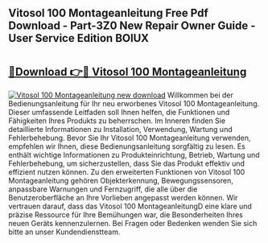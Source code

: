 ## Vitosol 100 Montageanleitung Free Pdf Download - Part-3Z0 New Repair Owner Guide - User Service Edition BOlUX

# <h2><a href="http://df6zup.blite.top/?on=Vitosol+100+Montageanleitung">🔗Download 👉🔴 Vitosol 100 Montageanleitung</a></h2>

[![Vitosol 100 Montageanleitung new download](https://i.imgur.com/lujVjoI.png)](http://df6zup.blite.top/?on=Vitosol+100+Montageanleitung)
Willkommen bei der Bedienungsanleitung für Ihr neu erworbenes Vitosol 100 Montageanleitung. Dieser umfassende Leitfaden soll Ihnen helfen, die Funktionen und Fähigkeiten Ihres Produkts zu beherrschen. Im Inneren finden Sie detaillierte Informationen zu Installation, Verwendung, Wartung und Fehlerbehebung. Bevor Sie Ihr Vitosol 100 Montageanleitung verwenden, empfehlen wir Ihnen, diese Bedienungsanleitung sorgfältig zu lesen. Es enthält wichtige Informationen zu Produkteinrichtung, Betrieb, Wartung und Fehlerbehebung, um sicherzustellen, dass Sie das Produkt effektiv und effizient nutzen können. Zu den erweiterten Funktionen von Vitosol 100 Montageanleitung gehören Objekterkennung, Bewegungssensoren, anpassbare Warnungen und Fernzugriff, die alle über die Benutzeroberfläche an Ihre Vorlieben angepasst werden können. Wir vertrauen darauf, dass das Vitosol 100 MontageanleitungD eine klare und präzise Ressource für Ihre Bemühungen war, die Besonderheiten Ihres neuen Geräts kennenzulernen. Bei Fragen oder Bedenken wenden Sie sich bitte an unser Kundendienstteam.
